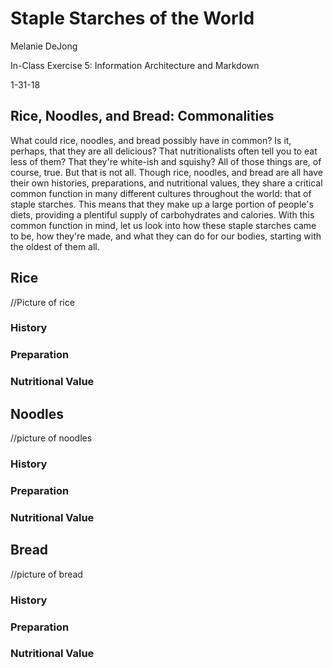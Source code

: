 # Staple Starches of the World

Melanie DeJong

In-Class Exercise 5: Information Architecture and Markdown

1-31-18

## Rice, Noodles, and Bread: Commonalities

What could rice, noodles, and bread possibly have in common? Is it, perhaps, that they are all delicious? That nutritionalists often tell you to eat less of them? That they're white-ish and squishy? All of those things are, of course, true. But that is not all. Though rice, noodles, and bread are all have their own histories, preparations, and nutritional values, they share a critical common function in many different cultures throughout the world: that of staple starches. This means that they make up a large portion of people's diets, providing a plentiful supply of carbohydrates and calories. With this common function in mind, let us look into how these staple starches came to be, how they're made, and what they can do for our bodies, starting with the oldest of them all. 

## Rice

//Picture of rice

### History

### Preparation

### Nutritional Value

## Noodles

//picture of noodles

### History

### Preparation

### Nutritional Value

## Bread

//picture of bread

### History

### Preparation

### Nutritional Value

